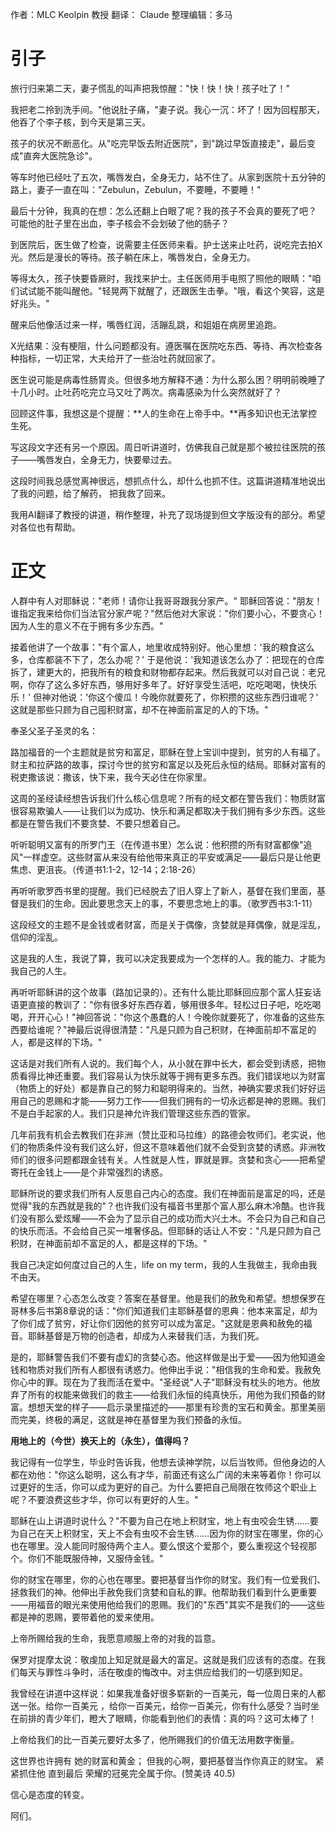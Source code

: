 作者：MLC Keolpin 教授
翻译： Claude
整理编辑：多马

# 引子

旅行归来第二天，妻子慌乱的叫声把我惊醒："快！快！快！孩子吐了！"

我把老二拎到洗手间。"他说肚子痛，"妻子说。我心一沉：坏了！因为回程那天，他吞了个李子核，到今天是第三天。

孩子的状况不断恶化。从"吃完早饭去附近医院"，到"跳过早饭直接走"，最后变成"直奔大医院急诊"。

等车时他已经吐了五次，嘴唇发白，全身无力，站不住了。从家到医院十五分钟的路上，妻子一直在叫："Zebulun，Zebulun，不要睡，不要睡！"

最后十分钟，我真的在想：怎么还翻上白眼了呢？我的孩子不会真的要死了吧？ 可能他的肚子里在出血，李子核会不会划破了他的肠子？

到医院后，医生做了检查，说需要主任医师来看。护士送来止吐药，说吃完去拍X光。然后是漫长的等待。孩子躺在床上，嘴唇发白，全身无力。

等得太久，孩子快要昏厥时，我找来护士。主任医师用手电照了照他的眼睛："咱们试试能不能叫醒他。"轻晃两下就醒了，还跟医生击拳。"哦，看这个笑容，这是好兆头。"

醒来后他像活过来一样，嘴唇红润，活蹦乱跳，和姐姐在病房里追跑。

X光结果：没有梗阻，什么问题都没有。遵医嘱在医院吃东西、等待、再次检查各种指标，一切正常，大夫给开了一些治吐药就回家了。

医生说可能是病毒性肠胃炎。但很多地方解释不通：为什么那么困？明明前晚睡了十几小时。止吐药吃完立马又吐了两次。病毒感染为什么突然就好了？

回顾这件事，我想这是个提醒：**人的生命在上帝手中。**再多知识也无法掌控生死。

写这段文字还有另一个原因。周日听讲道时，仿佛我自己就是那个被拉往医院的孩子——嘴唇发白，全身无力，快要晕过去。

这段时间我总感觉离神很远，想抓点什么，却什么也抓不住。这篇讲道精准地说出了我的问题，给了解药， 把我救了回来。

我用AI翻译了教授的讲道，稍作整理，补充了现场提到但文字版没有的部分。希望对各位也有帮助。

# 正文


人群中有人对耶稣说："老师！请你让我哥哥跟我分家产。"
耶稣回答说："朋友！谁指定我来给你们当法官分家产呢？"然后他对大家说："你们要小心，不要贪心！因为人生的意义不在于拥有多少东西。"

接着他讲了一个故事："有个富人，地里收成特别好。他心里想：'我的粮食这么多，仓库都装不下了，怎么办呢？'
于是他说：'我知道该怎么办了：把现在的仓库拆了，建更大的，把我所有的粮食和财物都存起来。然后我就可以对自己说：老兄啊，你存了这么多好东西，够用好多年了。好好享受生活吧，吃吃喝喝，快快乐乐！'
但神对他说：'你这个傻瓜！今晚你就要死了，你积攒的这些东西归谁呢？'
这就是那些只顾为自己囤积财富，却不在神面前富足的人的下场。"

奉圣父圣子圣灵的名：

路加福音的一个主题就是贫穷和富足，耶稣在登上宝训中提到，贫穷的人有福了。财主和拉萨路的故事，探讨今世的贫穷和富足以及死后永恒的结局。耶稣对富有的税吏撒该说：撒该，快下来，我今天必住在你家里。

这周的圣经读经想告诉我们什么核心信息呢？所有的经文都在警告我们：物质财富很容易欺骗人——让我们以为成功、快乐和满足都取决于我们拥有多少东西。这些都是在警告我们不要贪婪、不要只想着自己。


听听聪明又富有的所罗门王（在传道书里）怎么说：他积攒的所有财富都像"追风"一样虚空。这些财富从来没有给他带来真正的平安或满足——最后只是让他更焦虑、更沮丧。（传道书1:1-2，12-14；2:18-26）

再听听歌罗西书里的提醒。我们已经脱去了旧人穿上了新人，基督在我们里面，基督是我们的生命。因此要思念天上的事，不要思念地上的事。（歌罗西书3:1-11）


这段经文的主题不是金钱或者财富，而是关于偶像，贪婪就是拜偶像，就是淫乱，信仰的淫乱。

这是我的人生，我说了算，我可以决定我要成为一个怎样的人。我的能力、才能为我自己的人生。

再听听耶稣讲的这个故事（路加记录的）。还有什么能比耶稣回应那个富人狂妄话语更直接的教训了："你有很多好东西存着，够用很多年。轻松过日子吧，吃吃喝喝，开开心心！"神回答说："你这个愚蠢的人！今晚你就要死了，你准备的这些东西要给谁呢？"神最后说得很清楚："凡是只顾为自己积财，在神面前却不富足的人，都是这样的下场。"


这话是对我们所有人说的。我们每个人，从小就在罪中长大，都会受到诱惑，把物质看得比神还重要。我们容易认为快乐就等于拥有更多东西。我们错误地以为财富（物质上的好处）都是靠自己的努力和聪明得来的。当然，神确实要求我们好好运用自己的恩赐和才能——努力工作——但我们拥有的一切永远都是神的恩赐。我们不是白手起家的人。我们只是神允许我们管理这些东西的管家。

几年前我有机会去教我们在非洲（赞比亚和马拉维）的路德会牧师们。老实说，他们的物质条件没有我们这么好，但这不意味着他们就不会受到贪婪的诱惑。非洲牧师们的很多问题都跟金钱有关。人性就是人性，罪就是罪。贪婪和贪心——把希望寄托在金钱上——是个非常强烈的诱惑。

耶稣所说的要求我们所有人反思自己内心的态度。我们在神面前是富足的吗，还是觉得"我的东西就是我的"？也许我们没有福音书里那个富人那么麻木冷酷。也许我们没有那么爱炫耀——不会为了显示自己的成功而大兴土木。不会只为自己和自己的快乐而活。不会给自己买一堆奢侈品。但耶稣的话让人不安："凡是只顾为自己积财，在神面前却不富足的人，都是这样的下场。"

我自己决定如何度过自己的人生，life on my term，我的人生我做主，我命由我不由天。

希望在哪里？心态怎么改变？答案在基督里。他是我们的赦免和希望。想想保罗在哥林多后书第8章说的话："你们知道我们主耶稣基督的恩典：他本来富足，却为了你们成了贫穷，好让你们因他的贫穷可以成为富足。"这就是恩典和赦免的福音。耶稣基督是万物的创造者，却成为人来替我们活，为我们死。

是的，耶稣警告我们不要有虚幻的贪婪心态。他这样做是出于爱——因为他知道金钱和物质对我们所有人都很有诱惑力。他伸出手说："相信我的生命和爱。我赦免你心中的罪。现在为了我而活在爱中。"圣经说"人子"耶稣没有枕头的地方。他放弃了所有的权能来做我们的救主——给我们永恒的纯真快乐，用他为我们预备的财富。想想天堂的样子——启示录里描述的——那里有珍贵的宝石和黄金。那里美丽而完美，终极的满足，这就是神在基督里为我们预备的永恒。

**用地上的（今世）换天上的（永生），值得吗？**

我记得有一位学生，毕业时告诉我，他想去读神学院，以后当牧师。但他身边的人都在劝他："你这么聪明，这么有才华，前面还有这么广阔的未来等着你！你可以过更好的生活，你可以成为更好的自己。为什么要把自己局限在牧师这个职业上呢？不要浪费这些才华，你可以有更好的人生。"

耶稣在山上讲道时说什么？"不要为自己在地上积财宝，地上有虫咬会生锈……要为自己在天上积财宝，天上不会有虫咬不会生锈……因为你的财宝在哪里，你的心也在哪里。没人能同时服侍两个主人。要么恨这个爱那个，要么重视这个轻视那个。你们不能既服侍神，又服侍金钱。"

你的财宝在哪里，你的心也在哪里。要把基督当作你的财宝。我们有一位爱我们、拯救我们的神。他伸出手赦免我们贪婪和自私的罪。他帮助我们看到什么更重要——用福音的眼光来使用他给我们的恩赐。我们的"东西"其实不是我们的——这些都是神的恩赐，要带着他的爱来使用。

上帝所赐给我的生命，我愿意顺服上帝的对我的旨意。

保罗对提摩太说：敬虔加上知足就是最大的富足。这就是我们应该有的态度。在我们每天与罪性斗争时，活在敬虔的悔改中。对主供应给我们的一切感到知足。

我曾经在讲道中这样说：如果我准备好很多崭新的一百美元，每一位周日来的人都送一张。给你一百美元 ，给你一百美元，给你一百美元，你有什么感受？当时坐在前排的青少年们，瞪大了眼睛，你能看到他们的表情：真的吗？这可太棒了！

上帝给我们的比一百美元要好太多了，他所赐我们的价值无法用数字衡量。

这世界也许拥有
    她的财富和黄金；
但我的心啊，要把基督当作你真正的财宝。
紧紧抓住他
    直到最后
荣耀的冠冕完全属于你。(赞美诗 40.5)

信心是态度的转变。

阿们。

